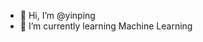 - 👋 Hi, I’m @yinping
- 🌱 I’m currently learning Machine Learning

<!---
rollpingping/rollpingping is a ✨ special ✨ repository because its `README.md` (this file) appears on your GitHub profile.
You can click the Preview link to take a look at your changes.
--->
